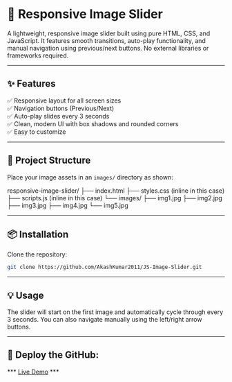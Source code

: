 

# 🌄 Responsive Image Slider

A lightweight, responsive image slider built using pure HTML, CSS, and JavaScript. It features smooth transitions, auto-play functionality, and manual navigation using previous/next buttons. No external libraries or frameworks required.

---

## ✨ Features

✅ Responsive layout for all screen sizes  
✅ Navigation buttons (Previous/Next)  
✅ Auto-play slides every 3 seconds  
✅ Clean, modern UI with box shadows and rounded corners  
✅ Easy to customize

---

## 📁 Project Structure

Place your image assets in an `images/` directory as shown:

responsive-image-slider/
├── index.html
├── styles.css   (inline in this case)
├── scripts.js   (inline in this case)
└── images/
    ├── img1.jpg
    ├── img2.jpg
    ├── img3.jpg
    ├── img4.jpg
    └── img5.jpg

---

## 📦 Installation

Clone the repository:

```bash
git clone https://github.com/AkashKumar2011/JS-Image-Slider.git

```

---

## 💡 Usage
The slider will start on the first image and automatically cycle through every 3 seconds.
You can also navigate manually using the left/right arrow buttons.

---

## 🚀 Deploy the GitHub: 
    
   *** [Live Demo](https://akashkumar2011.github.io/JS-Image-Slider) ***

